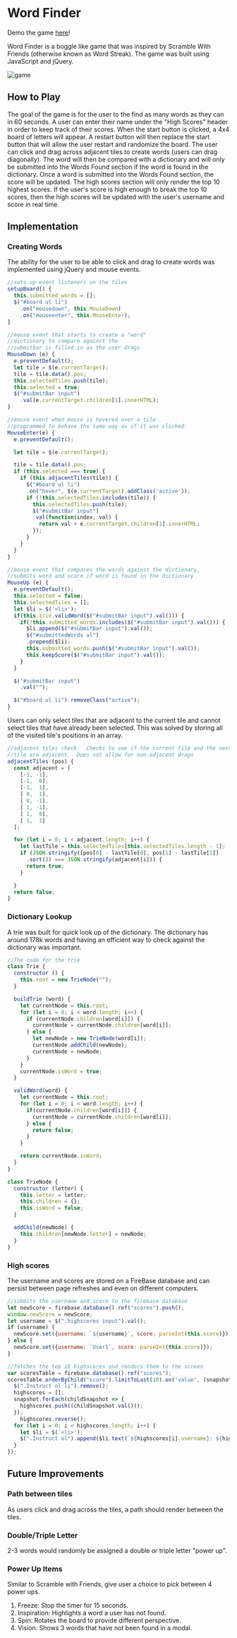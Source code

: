 # Word Finder

Demo the game [here][word-finder]!

[word-finder]: https://mwchung24.github.io/Word-Finder/

Word Finder is a boggle like game that was inspired by Scramble With Friends (otherwise known as Word Streak).  The game was built using JavaScript and jQuery.

![game](./assets/images/game.png)

## How to Play

The goal of the game is for the user to the find as many words as they can in 60 seconds.  A user can enter their name under the "High Scores" header in order to keep track of their scores.  When the start button is clicked, a 4x4 board of letters will appear.  A restart button will then replace the start button that will allow the user restart and randomize the board.  The user can click and drag across adjacent tiles to create words (users can drag diagonally).  The word will then be compared with a dictionary and will only be submitted into the Words Found section if the word is found in the dictionary.  Once a word is submitted into the Words Found section, the score will be updated.  The high scores section will only render the top 10 highest scores.  If the user's score is high enough to break the top 10 scores, then the high scores will be updated with the user's username and score in real time.

## Implementation

### Creating Words
The ability for the user to be able to click and drag to create words was implemented using jQuery and mouse events.

```javascript
//sets up event listeners on the tiles
setupBoard() {
  this.submitted_words = [];
  $("#board ul li")
    .on("mousedown", this.MouseDown)
    .on("mouseenter", this.MouseEnter);
}

//mouse event that starts to create a "word"
//dictionary to compare against the
//submitbar is filled in as the user drags
MouseDown (e) {
  e.preventDefault();
  let tile = $(e.currentTarget);
  tile = tile.data().pos;
  this.selectedTiles.push(tile);
  this.selected = true;
  $("#submitBar input")
    .val(e.currentTarget.children[1].innerHTML);
}

//mouse event when mouse is hovered over a tile
//programmed to behave the same way as if it was clicked
MouseEnter(e) {
  e.preventDefault();

  let tile = $(e.currentTarget);

  tile = tile.data().pos;
  if (this.selected === true) {
    if (this.adjacentTiles(tile)) {
      $("#board ul li")
      .on("hover", $(e.currentTarget).addClass('active'));
      if (!this.selectedTiles.includes(tile)) {
        this.selectedTiles.push(tile);
        $("#submitBar input")
        .val(function(index, val) {
          return val + e.currentTarget.children[1].innerHTML;
        });
      }
    }
  }
}

//mouse event that compares the words against the dictionary,
//submits word and score if word is found in the dictionary
MouseUp (e) {
  e.preventDefault();
  this.selected = false;
  this.selectedTiles = [];
  let $li = $('<li>');
  if(this.trie.validWord($("#submitBar input").val())) {
    if(!this.submitted_words.includes($("#submitBar input").val())) {
      $li.append($("#submitBar input").val());
      $("#submittedWords ul")
      .prepend($li);
      this.submitted_words.push($("#submitBar input").val());
      this.keepScore($("#submitBar input").val());
    }
  }

  $("#submitBar input")
    .val("");

  $("#board ul li").removeClass("active");
}
```

Users can only select tiles that are adjacent to the current tile and cannot select tiles that have already been selected.  This was solved by storing all of the visited tile's positions in an array.
```javascript
//adjacent tiles check.  Checks to see if the current tile and the next
//tile are adjacent.  Does not allow for non-adjacent drags
adjacentTiles (pos) {
  const adjacent = [
    [-1, -1],
    [-1,  0],
    [-1,  1],
    [ 0,  1],
    [ 0, -1],
    [ 1, -1],
    [ 1,  0],
    [ 1,  1]
  ];

  for (let i = 0; i < adjacent.length; i++) {
    let lastTile = this.selectedTiles[this.selectedTiles.length - 1];
    if (JSON.stringify([pos[0] - lastTile[0], pos[1] - lastTile[1]]
      .sort()) === JSON.stringify(adjacent[i])) {
      return true;
    }

  }
  return false;
}
```

### Dictionary Lookup

A trie was built for quick look up of the dictionary.  The dictionary has around 178k words and having an efficient way to check against the dictionary was important.

```javascript
//The code for the trie
class Trie {
  constructor () {
    this.root = new TrieNode("");
  }

  buildTrie (word) {
    let currentNode = this.root;
    for (let i = 0; i < word.length; i++) {
      if (currentNode.children[word[i]]) {
        currentNode = currentNode.children[word[i]];
      } else {
        let newNode = new TrieNode(word[i]);
        currentNode.addChild(newNode);
        currentNode = newNode;
      }
    }
    currentNode.isWord = true;
  }

  validWord(word) {
    let currentNode = this.root;
    for (let i = 0; i < word.length; i++) {
      if(currentNode.children[word[i]]) {
        currentNode = currentNode.children[word[i]];
      } else {
        return false;
      }
    }

    return currentNode.isWord;
  }
}

class TrieNode {
  constructor (letter) {
    this.letter = letter;
    this.children = {};
    this.isWord = false;
  }

  addChild(newNode) {
    this.children[newNode.letter] = newNode;
  }
}
```

### High scores

The username and scores are stored on a FireBase database and can persist between page refreshes and even on different computers.

```javascript
//submits the username and score to the firebase database
let newScore = firebase.database().ref("scores").push();
window.newScore = newScore;
let username = $(".highscores input").val();
if (username) {
  newScore.set({username: `${username}`, score: parseInt(this.score)});
} else {
  newScore.set({username: `User1`, score: parseInt(this.score)});
}

//fetches the top 10 highscores and renders them to the screen
var scoresTable = firebase.database().ref("scores");
scoresTable.orderByChild("score").limitToLast(10).on('value', (snapshot, highscores) => {
  $(".Instruct ol li").remove();
  highscores = [];
  snapshot.forEach(childSnapshot => {
    highscores.push((childSnapshot.val()));
  });
    highscores.reverse();
  for (let i = 0; i < highscores.length; i++) {
    let $li = $('<li>');
    $(".Instruct ol").append($li.text(`${highscores[i].username}: ${highscores[i].score} points`));
  }
});
```

## Future Improvements

### Path between tiles
As users click and drag across the tiles, a path should render between the tiles.

### Double/Triple Letter
2-3 words would randomly be assigned a double or triple letter "power up".

### Power Up Items
Similar to Scramble with Friends, give user a choice to pick between 4 power ups.
1. Freeze: Stop the timer for 15 seconds.
2. Inspiration: Highlights a word a user has not found.
3. Spin: Rotates the board to provide different perspective.
4. Vision: Shows 3 words that have not been found in a modal.
